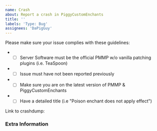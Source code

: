 ```yaml
---
name: Crash
about: Report a crash in PiggyCustomEnchants
title: ''
labels: 'Type: Bug'
assignees: 'DaPigGuy'
---
```


<!-- Failure to complete the required fields will result in the issue being closed. -->

Please make sure your issue complies with these guidelines:
- * [ ] Server Software must be the official PMMP w/o vanilla patching plugins (i.e. TeaSpoon)
- * [ ] Issue must have not been reported previously
- * [ ] Make sure you are on the latest version of PMMP & PiggyCustomEnchants
- * [ ] Have a detailed title (i.e "Poison enchant does not apply effect")

<!--- Submit crash dumps to https://crash.pmmp.io or copy & paste contents to https://hastebin.com -->
Link to crashdump: 

<!--- Provide any extra information below  -->
### Extra Information